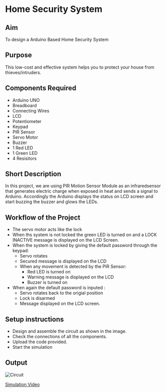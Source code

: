 # Home Security System


## Aim

To design a Arduino Based Home Security System


## Purpose

This low-cost and effective system helps you to protect your house from thieves/intruders.


## Components Required

* Arduino UNO
* Breadboard
* Connecting Wires
* LCD 
* Potentiometer
* Keypad
* PIR Sensor
* Servo Motor
* Buzzer
* 1 Red LED
* 1 Green LED
* 4 Resisitors

## Short Description 

In this project, we are using PIR Motion Sensor Module as an infraredsensor that generates electric charge when exposed in heat and sends a signal to Arduino. Accordingly the Arduino displays the status on LCD screen and start buzzing the buzzer and glows the LEDs.

## Workflow of the Project

- The servo motor acts like the lock
- When ths system is not locked the green LED is turned on and a LOCK INACTIVE message is displayed on the LCD Screen.
- When the system is locked by giving the default password through the keypad:
  - Servo rotates
  - Secured message is displayed on the LCD
  - When any movement is detected by the PIR Sensor:
    - Red LED is turned on
    - Warning message is displayed on the LCD
    - Buzzer is turned on
- When again the default password is inputed :
  - Servo rotates back to the origial position
  - Lock is disarmed 
  - Message displayed on the LCD screen.


## Setup instructions

- Design and assemble the circuit as shown in the image.
- Check the connections of all the components.
- Upload the code provided.
- Start the simulation

## Output

![Circuit](https://user-images.githubusercontent.com/76259897/156227022-d60e95c8-9fc1-493c-b6eb-9fd0540929a6.png)


[Simulation Video](https://github.com/rittikadeb/IoT-Spot/blob/main/Arduino/Home%20Security%20System/Images/home_security_system.mp4)




